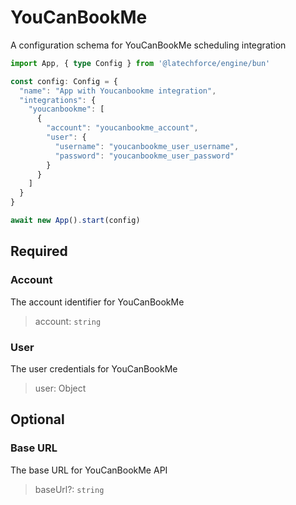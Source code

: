 # YouCanBookMe

A configuration schema for YouCanBookMe scheduling integration

```ts
import App, { type Config } from '@latechforce/engine/bun'

const config: Config = {
  "name": "App with Youcanbookme integration",
  "integrations": {
    "youcanbookme": [
      {
        "account": "youcanbookme_account",
        "user": {
          "username": "youcanbookme_user_username",
          "password": "youcanbookme_user_password"
        }
      }
    ]
  }
}

await new App().start(config)
```
## Required

### Account

The account identifier for YouCanBookMe
>account: `string`

### User

The user credentials for YouCanBookMe
>user: Object

## Optional

### Base URL

The base URL for YouCanBookMe API
>baseUrl?: `string`

